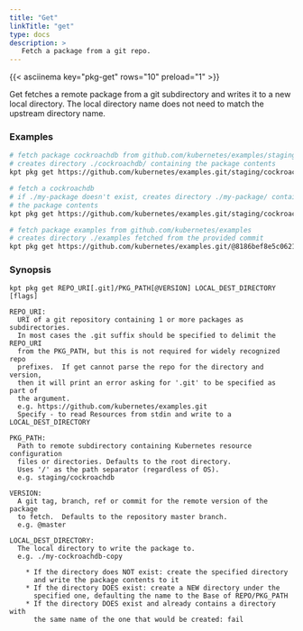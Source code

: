 ```yaml
---
title: "Get"
linkTitle: "get"
type: docs
description: >
   Fetch a package from a git repo.
---
```

<!--mdtogo:Short
    Fetch a package from a git repo.
-->

{{< asciinema key="pkg-get" rows="10" preload="1" >}}

Get fetches a remote package from a git subdirectory and writes it to a new
local directory.  The local directory name does not need to match the upstream
directory name.

### Examples
<!--mdtogo:Examples-->
```sh
# fetch package cockroachdb from github.com/kubernetes/examples/staging/cockroachdb
# creates directory ./cockroachdb/ containing the package contents
kpt pkg get https://github.com/kubernetes/examples.git/staging/cockroachdb@master ./
```

```sh
# fetch a cockroachdb
# if ./my-package doesn't exist, creates directory ./my-package/ containing
# the package contents
kpt pkg get https://github.com/kubernetes/examples.git/staging/cockroachdb@master ./my-package/
```

```sh
# fetch package examples from github.com/kubernetes/examples
# creates directory ./examples fetched from the provided commit
kpt pkg get https://github.com/kubernetes/examples.git/@8186bef8e5c0621bf80fa8106bd595aae8b62884 ./
```
<!--mdtogo-->

### Synopsis
<!--mdtogo:Long-->
    kpt pkg get REPO_URI[.git]/PKG_PATH[@VERSION] LOCAL_DEST_DIRECTORY [flags]

    REPO_URI:
      URI of a git repository containing 1 or more packages as subdirectories.
      In most cases the .git suffix should be specified to delimit the REPO_URI
      from the PKG_PATH, but this is not required for widely recognized repo
      prefixes.  If get cannot parse the repo for the directory and version,
      then it will print an error asking for '.git' to be specified as part of
      the argument.
      e.g. https://github.com/kubernetes/examples.git
      Specify - to read Resources from stdin and write to a LOCAL_DEST_DIRECTORY

    PKG_PATH:
      Path to remote subdirectory containing Kubernetes resource configuration
      files or directories. Defaults to the root directory.
      Uses '/' as the path separator (regardless of OS).
      e.g. staging/cockroachdb

    VERSION:
      A git tag, branch, ref or commit for the remote version of the package
      to fetch.  Defaults to the repository master branch.
      e.g. @master

    LOCAL_DEST_DIRECTORY:
      The local directory to write the package to.
      e.g. ./my-cockroachdb-copy

        * If the directory does NOT exist: create the specified directory
          and write the package contents to it
        * If the directory DOES exist: create a NEW directory under the
          specified one, defaulting the name to the Base of REPO/PKG_PATH
        * If the directory DOES exist and already contains a directory with
          the same name of the one that would be created: fail
<!--mdtogo-->
